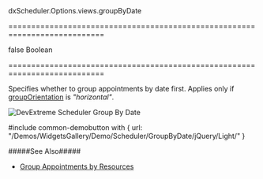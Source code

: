 <!--id-->dxScheduler.Options.views.groupByDate<!--/id-->
===========================================================================
<!--default-->false<!--/default-->
<!--type-->Boolean<!--/type-->
===========================================================================

<!--shortDescription-->
Specifies whether to group appointments by date first. Applies only if [groupOrientation](/Documentation/ApiReference/UI_Widgets/dxScheduler/Configuration/views/#groupOrientation) is *"horizontal"*.
<!--/shortDescription-->

<!--fullDescription-->

![DevExtreme Scheduler Group By Date](/Content/images/doc/19_1/UiWidgets/Scheduler_groupByDate.png)

#include common-demobutton with {
    url: "/Demos/WidgetsGallery/Demo/Scheduler/GroupByDate/jQuery/Light/"
}

#####See Also#####
- [Group Appointments by Resources](/Documentation/Guide/Widgets/Scheduler/Resources/Group_Appointments_by_Resources/)
<!--/fullDescription-->